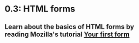 # 0.3: HTML forms

## Learn about the basics of HTML forms by reading Mozilla's tutorial [Your first form](https://developer.mozilla.org/en-US/docs/Learn/HTML/Forms/Your_first_HTML_form)

